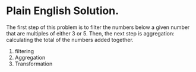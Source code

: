 # Plain English Solution.

The first step of this problem is to filter the numbers below a given number that are multiples of either 3 or 5. Then, the next step is aggregation: calculating the total of the numbers added together.

1. filtering
2. Aggregation
3. Transformation
